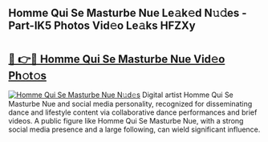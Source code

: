 ## Homme Qui Se Masturbe Nue Le𝚊k𝚎d N𝚞𝚍es - Part-IK5 Photos Vid𝚎o Le𝚊ks HFZXy

# <h2><a href="http://fb9zk9.evod.top/?m=Homme+Qui+Se+Masturbe+Nue">🔗 👉🔴 Homme Qui Se Masturbe Nue Vid𝚎o Ph𝚘t𝚘s</a></h2>

[![Homme Qui Se Masturbe Nue N𝚞d𝚎s](https://i.imgur.com/8V9OHl7.gif)](http://fb9zk9.evod.top/?m=Homme+Qui+Se+Masturbe+Nue)
Digital artist Homme Qui Se Masturbe Nue and social media personality, recognized for disseminating dance and lifestyle content via collaborative dance performances and brief videos. A public figure like Homme Qui Se Masturbe Nue, with a strong social media presence and a large following, can wield significant influence. 
